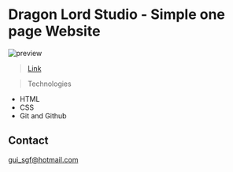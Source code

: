 # Dragon Lord Studio - Simple one page Website

![preview](./.github/preview.png)
>[Link](https://gimenesfranco.github.io/GamesDevelopedPage/)

>Technologies
- HTML
- CSS
- Git and Github


## Contact 
gui_sgf@hotmail.com